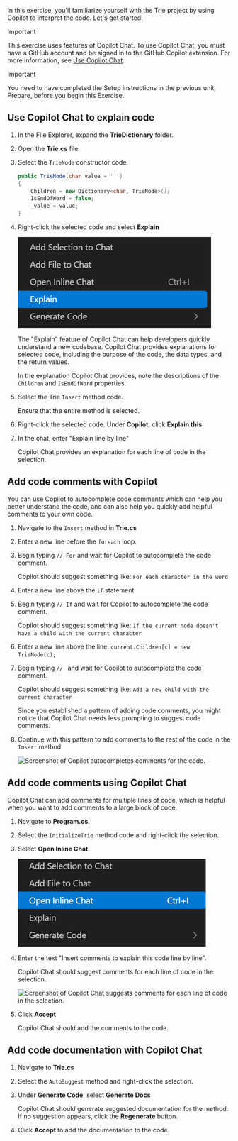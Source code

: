 In this exercise, you'll familiarize yourself with the Trie project by using Copilot to interpret the code. Let's get started!

> [!IMPORTANT]
> This exercise uses features of Copilot Chat. To use Copilot Chat, you must have a GitHub account and be signed in to the GitHub Copilot extension. For more information, see [Use Copilot Chat](https://docs.github.com/en/copilot/github-copilot-chat/about-github-copilot-chat).

> [!IMPORTANT]
> You need to have completed the Setup instructions in the previous unit, Prepare, before you begin this Exercise.

## Use Copilot Chat to explain code

1. In the File Explorer, expand the **TrieDictionary** folder.

1. Open the **Trie.cs** file.

1. Select the `TrieNode` constructor code.

    ```c#
    public TrieNode(char value = ' ')
    {
        Children = new Dictionary<char, TrieNode>();
        IsEndOfWord = false;
        _value = value;
    }
    ```

1. Right-click the selected code and select **Explain**

    ![Screenshot of Copilot Explain option.](../media/copilot-explain.png)


    The "Explain" feature of Copilot Chat can help developers quickly understand a new codebase. Copilot Chat provides explanations for selected code, including the purpose of the code, the data types, and the return values.

    In the explanation Copilot Chat provides, note the descriptions of the `Children` and `IsEndOfWord` properties.

1. Select the Trie `Insert` method code.

    Ensure that the entire method is selected.

1. Right-click the selected code. Under **Copilot**, click **Explain this**

1. In the chat, enter "Explain line by line"
   
    Copilot Chat provides an explanation for each line of code in the selection.

## Add code comments with Copilot

You can use Copilot to autocomplete code comments which can help you better understand the code, and can also help you quickly add helpful comments to your own code.

1. Navigate to the `Insert` method in **Trie.cs**

1. Enter a new line before the `foreach` loop.

1. Begin typing `// For` and wait for Copilot to autocomplete the code comment.

    Copilot should suggest something like: `For each character in the word`

1. Enter a new line above the `if` statement.

1. Begin typing `// If` and wait for Copilot to autocomplete the code comment.

    Copilot should suggest something like: `If the current node doesn't have a child with the current character`

1. Enter a new line above the line: `current.Children[c] = new TrieNode(c);`

1. Begin typing `// ` and wait for Copilot to autocomplete the code comment.

    Copilot should suggest something like: `Add a new child with the current character`

    Since you established a pattern of adding code comments, you might notice that Copilot Chat needs less prompting to suggest code comments.

1. Continue with this pattern to add comments to the rest of the code in the `Insert` method.

    ![Screenshot of Copilot autocompletes comments for the code.](../media/copilot-comment-suggestions.png)

## Add code comments using Copilot Chat

Copilot Chat can add comments for multiple lines of code, which is helpful when you want to add comments to a large block of code.

1. Navigate to **Program.cs**.

1. Select the `InitializeTrie` method code and right-click the selection.

1. Select **Open Inline Chat**.

    ![Screenshot of Copilot Inline Chat option.](../media/copilot-inline-chat.png)

1. Enter the text "Insert comments to explain this code line by line".

    Copilot Chat should suggest comments for each line of code in the selection.

    ![Screenshot of Copilot Chat suggests comments for each line of code in the selection.](../media/insert-comments-example.png)

1. Click **Accept**

    Copilot Chat should add the comments to the code.

## Add code documentation with Copilot Chat

1. Navigate to **Trie.cs**

1. Select the `AutoSuggest` method and right-click the selection.

1. Under **Generate Code**, select **Generate Docs**

    Copilot Chat should generate suggested documentation for the method. If no suggestion appears, click the **Regenerate** button.

1. Click **Accept** to add the documentation to the code.
